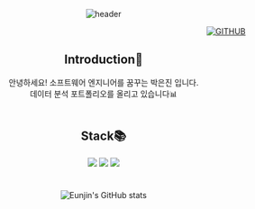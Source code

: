 <div align="center">


![header](https://capsule-render.vercel.app/api?type=waving&color=timeGradient&text=Welcome%20to%20Eunjin's%20GitHub%20👋🏻&animation=twinkling&fontSize=35&fontAlignY=40&fontAlign=70&height=250)

<div align="right">
  
[![GITHUB](https://hits.seeyoufarm.com/api/count/incr/badge.svg?url=https%3A%2F%2Fgithub.com%2Fjiniwini&count_bg=%23F29494&title_bg=%232F2E2E&icon=github.svg&icon_color=%23FFFFFF&title=GITHUB&edge_flat=false)](https://github.com/jiholee0)

</div>

## Introduction📝
안녕하세요! 소프트웨어 엔지니어를 꿈꾸는 박은진 입니다.<br/>
데이터 분석 포트폴리오를 올리고 있습니다📊
<br/>
<br/>
## Stack📚
<img src="https://img.shields.io/badge/Python-3776AB?style=for-the-badge&logo=Python&logoColor=white">
<img src="https://img.shields.io/badge/mysql-4479A1?style=for-the-badge&logo=mysql&logoColor=white">
<img src="https://img.shields.io/badge/bootstrap-7952B3?style=for-the-badge&logo=bootstrap&logoColor=white">
<br/>

#
![Eunjin's GitHub stats](https://github-readme-stats.vercel.app/api?username=jiniwini&count_private=true&show_icons=true&theme=solarized-light)





</div>








<!--
**jiniwini/jiniwini** is a ✨ _special_ ✨ repository because its `README.md` (this file) appears on your GitHub profile.

Here are some ideas to get you started:

- 🔭 I’m currently working on ...
- 🌱 I’m currently learning ...
- 👯 I’m looking to collaborate on ...
- 🤔 I’m looking for help with ...
- 💬 Ask me about ...
- 📫 How to reach me: ...
- 😄 Pronouns: ...
- ⚡ Fun fact: ...
-->
